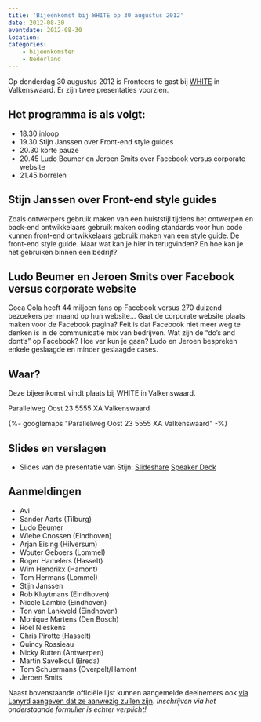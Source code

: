 ```yaml
---
title: 'Bijeenkomst bij WHITE op 30 augustus 2012'
date: 2012-08-30
eventdate: 2012-08-30
location:
categories:
    - bijeenkomsten
    - Nederland
---
```


Op donderdag 30 augustus 2012 is Fronteers te gast bij [WHITE](http://www.white.nl/) in Valkenswaard. Er zijn twee presentaties voorzien.

## Het programma is als volgt:

-   18.30 inloop
-   19.30 Stijn Janssen over Front-end style guides
-   20.30 korte pauze
-   20.45 Ludo Beumer en Jeroen Smits over Facebook versus corporate website
-   21.45 borrelen

## Stijn Janssen over Front-end style guides

Zoals ontwerpers gebruik maken van een huiststijl tijdens het ontwerpen en back-end ontwikkelaars gebruik maken coding standards voor hun code kunnen front-end ontwikkelaars gebruik maken van een style guide. De front-end style guide. Maar wat kan je hier in terugvinden? En hoe kan je het gebruiken binnen een bedrijf?

## Ludo Beumer en Jeroen Smits over Facebook versus corporate website

Coca Cola heeft 44 miljoen fans op Facebook versus 270 duizend bezoekers per maand op hun website… Gaat de corporate website plaats maken voor de Facebook pagina? Feit is dat Facebook niet meer weg te denken is in de communicatie mix van bedrijven. Wat zijn de “do’s and dont’s” op Facebook? Hoe ver kun je gaan? Ludo en Jeroen bespreken enkele geslaagde en minder geslaagde cases.

## Waar?

Deze bijeenkomst vindt plaats bij WHITE in Valkenswaard.

Parallelweg Oost 23
5555 XA Valkenswaard

{%- googlemaps "Parallelweg Oost 23 5555 XA Valkenswaard" -%}

## Slides en verslagen

-   Slides van de presentatie van Stijn: [Slideshare](http://www.slideshare.net/StijnJanssen/frontend-style-guides-fronteers-white-300812) [Speaker Deck](https://speakerdeck.com/u/stijnj/p/front-end-style-guides)

## Aanmeldingen

-   Avi
-   Sander Aarts (Tilburg)
-   Ludo Beumer
-   Wiebe Cnossen (Eindhoven)
-   Arjan Eising (Hilversum)
-   Wouter Geboers (Lommel)
-   Roger Hamelers (Hasselt)
-   Wim Hendrikx (Hamont)
-   Tom Hermans (Lommel)
-   Stijn Janssen
-   Rob Kluytmans (Eindhoven)
-   Nicole Lambie (Eindhoven)
-   Ton van Lankveld (Eindhoven)
-   Monique Martens (Den Bosch)
-   Roel Nieskens
-   Chris Pirotte (Hasselt)
-   Quincy Rossieau
-   Nicky Rutten (Antwerpen)
-   Martin Savelkoul (Breda)
-   Tom Schuermans (Overpelt/Hamont
-   Jeroen Smits

Naast bovenstaande officiële lijst kunnen aangemelde deelnemers ook [via Lanyrd aangeven dat ze aanwezig zullen zijn](https://web.archive.org/web/20171002053735/http://lanyrd.com/2012/fronteers-white/). _Inschrijven via het onderstaande formulier is echter verplicht!_
